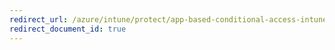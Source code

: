 ```yaml
---
redirect_url: /azure/intune/protect/app-based-conditional-access-intune-create
redirect_document_id: true
---
```

